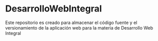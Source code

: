 # DesarrolloWebIntegral
Este repositorio es creado para almacenar el código fuente y el versionamiento de la aplicación web para la materia de Desarrollo Web Integral

